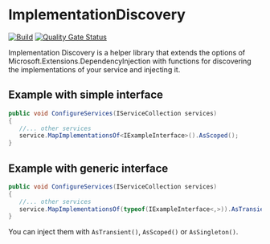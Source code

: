 # ImplementationDiscovery

[![Build](https://github.com/cboiam/ImplementationDiscovery/workflows/Build/badge.svg?branch=main)](https://github.com/cboiam/ImplementationDiscovery/actions?query=workflow%3ABuild)
[![Quality Gate Status](https://sonarcloud.io/api/project_badges/measure?project=cboiam_ImplementationDiscovery&metric=alert_status)](https://sonarcloud.io/dashboard?id=cboiam_ImplementationDiscovery)

Implementation Discovery is a helper library that extends the options of Microsoft.Extensions.DependencyInjection with functions for discovering the implementations of your service and injecting it.

## Example with simple interface

```c#
public void ConfigureServices(IServiceCollection services)
{
   //... other services
   service.MapImplementationsOf<IExampleInterface>().AsScoped();
}
```

## Example with generic interface

```c#
public void ConfigureServices(IServiceCollection services)
{
   //... other services
   service.MapImplementationsOf(typeof(IExampleInterface<,>)).AsTransient();
}
```

You can inject them with `AsTransient()`, `AsScoped()` or `AsSingleton()`.
